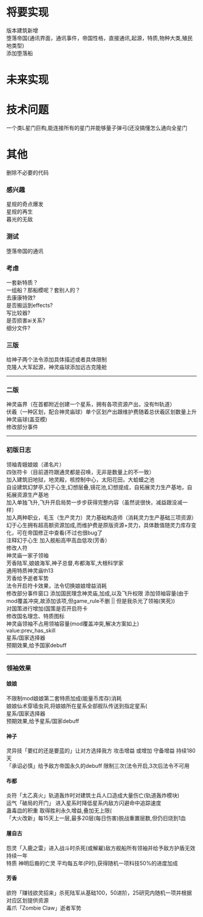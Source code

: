 
# 将要实现  
版本建筑新增  
堕落帝国(通讯界面，通讯事件，帝国性格，直接通讯,起源，特质,物种大类,殖民地类型)  
添加堕落船  
# 未来实现

# 技术问题
  一个类L星门巨构,能连接所有的星门并能够量子弹弓(还没搞懂怎么通向全星门
# 其他
删除不必要的代码  
### 感兴趣
星规的奇点爆发   
星规的再生  
暮光的无敌  

### 测试
堕落帝国的通讯
### 考虑
一套新特质？  
一组船？那船模呢？套别人的？  
去康康特效?  
是否搬运到effects?  
写比较器?  
是否损害ai关系?  
细分文件?  
  
### 三版
给神子两个法令添加具体描述或者具体限制  
克隆人大军起源，神灵庙球添加远古克隆舱  

---

### 二版  
神灵庙界（在首都附近创建一个星系，拥有各项资源产出，没有ftl轨道）  
伏羲（一种区划，配合神灵庙球）单个区划产出跟维护费随着总伏羲区划数量上升  
神灵庙球(盖亚模)  
修改部分事件 

---

### 初版日志  
领袖青娥娘娘（递名片）  
四张符卡（目前道符跟通灵都是召唤，无非是数量上的不一致）  
加入建筑旧地狱，地灵殿，核控制中心，太阳花田，大蛤蟆之池  
自设建筑幻梦亭,幻于心生,幻想层叠,镜花池,幻想提成，自拓展灵力生产基地，自拓展资源生产基地  
加入单独飞升,飞升开启局势一步步获得完整内容（虽然说很快，减益跟没减一样）  
加入两种职业，毛玉（生产灵力）灵力基础构造师（消耗灵力生产基础三项资源）  
幻于心生拥有超高额资源加成,而维护费是原版资源+灵力，具体数值随灵力库存变化，可在帝国修正中查看(不过也很bug了  
注释幻于心生
加入舰船高甲高血低攻(芳香）  
修改人符  
神灵庙一家子领袖  
芳香陆军,娘娘海军,神子总督,布都海军,大根科学家  
通用特质神灵庙th13  
芳香给予逝者军势  
法令开启符卡效果，法令切换娘娘增益消耗  
修改部分事件窗口
添加国民理念神灵庙,加成,以及飞升权限 添加领袖容量(由于mod覆盖冲突,故添加该项,但game_rule不删 || 但是我杀光了领袖(笑死))  
对国策进行增加(国策是否开启符卡  
修改国名理念、特质图标  
神灵庙领袖不占用领袖容量(mod覆盖冲突,解决方案如上)  
value:prev_has_skill  
星系/国家选择器  
预期效果,给予国家debuff  

---

### 领袖效果
#### 娘娘  
不限制mod娘娘第二套特质加成(能量币库存)消耗  
娘娘仙术穿墙虫洞,将娘娘所在星系全部舰队传送到指定星系(  
星系/国家选择器  
预期效果,给予星系/国家debuff
#### 神子
灵异技「要红的还是要蓝的」让对方选择我方 攻击增益 或增加 守备增益 持续180天  
「承诏必慎」给予敌方帝国永久的debuff 限制三次(法令开启,3次后法令不可用
#### 布都
炎符「太乙真火」轨道轰炸时对建筑士兵人口造成大量伤亡(轨道轰炸模块)  
运气「破局的开门」 进入星系时降低星系内敌方闪避命中追踪速度  
蛊毒皿的积重 取得胜利永久增益,叠加无上限(  
「大火改新」每15天上一层,最多20层(每日伤害)脱战重置层数,但仍旧烧到1血
#### 屠自古
怨灵「入鹿之雷」进入战斗时杀死(或解雇)敌方舰船所有领袖并给予敌方护盾无效持续一年  
特质 神明后裔的亡灵 平均每五年(P时),获得随机一项科技50%的进度加成
#### 芳香
欲符「赚钱欲灵招来」杀死陆军从基础100，50进阶，25研究内随机一项并根据对应区划提供资源  
毒爪「Zombie Claw」逝者军势  

